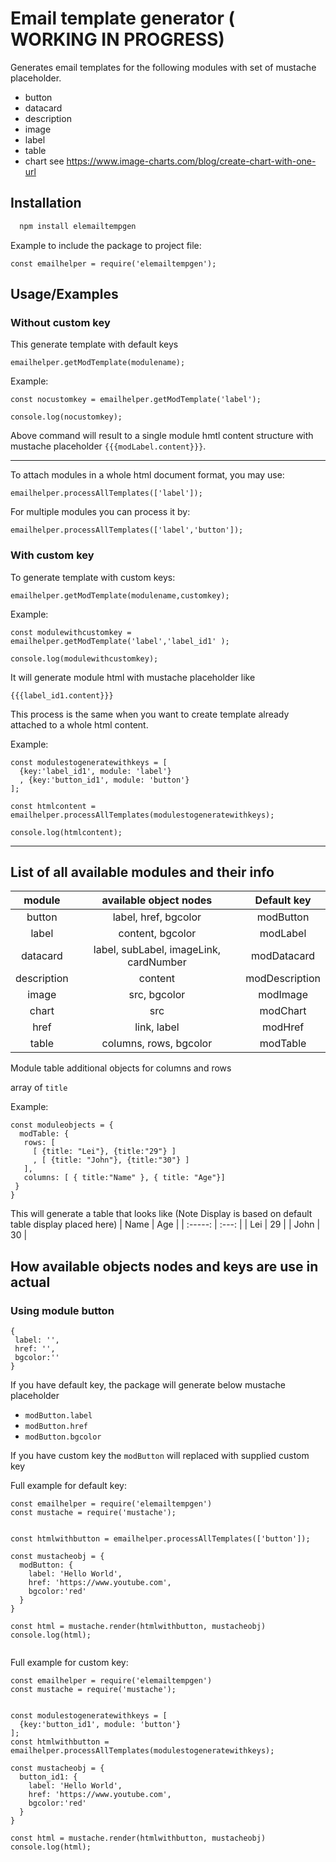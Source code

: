
# Email template generator ( WORKING IN PROGRESS)

Generates email templates for the following modules with set of mustache placeholder.

- button
- datacard
- description
- image
- label
- table
- chart see https://www.image-charts.com/blog/create-chart-with-one-url

## Installation
```bash
  npm install elemailtempgen
```

Example to include the package to project file:
```
const emailhelper = require('elemailtempgen');

```
## Usage/Examples

### Without custom key
This generate template with default keys
```
emailhelper.getModTemplate(modulename);
```
Example:
```
const nocustomkey = emailhelper.getModTemplate('label');

console.log(nocustomkey);
```

Above command will result to a single module hmtl content structure with mustache placeholder `{{{modLabel.content}}}`.

---


To attach modules in a whole html document format, you may use:

```
emailhelper.processAllTemplates(['label']);
```

For multiple modules you can process it by:

```
emailhelper.processAllTemplates(['label','button']);
```

### With custom key
To generate template with custom keys:

```
emailhelper.getModTemplate(modulename,customkey);
```
Example: 
```
const modulewithcustomkey = emailhelper.getModTemplate('label','label_id1' );

console.log(modulewithcustomkey);
```

It will generate module html with mustache placeholder like

`{{{label_id1.content}}}`

This process is the same when you want to create template already attached to a whole html content.

Example:
```
const modulestogeneratewithkeys = [
  {key:'label_id1', module: 'label'}
  , {key:'button_id1', module: 'button'}
];

const htmlcontent = emailhelper.processAllTemplates(modulestogeneratewithkeys);

console.log(htmlcontent);
```

---


## List of all available modules and their info
| module | available object nodes   | Default key  |
| :-----: | :---: | :---: |
| button | label, href, bgcolor   | modButton   |
| label | content, bgcolor   | modLabel   |
| datacard | label, subLabel,  imageLink, cardNumber   | modDatacard   |
| description | content | modDescription   |
| image | src, bgcolor | modImage   |
| chart | src | modChart   |
| href | link, label | modHref   |
| table | columns, rows, bgcolor | modTable   |

Module table additional objects for columns and rows

array of `title`

Example:
 ```
 const moduleobjects = {
   modTable: {
    rows: [
      [ {title: "Lei"}, {title:"29"} ]
      , [ {title: "John"}, {title:"30"} ]
    ],
    columns: [ { title:"Name" }, { title: "Age"}]
  }
 }
 ```


This will generate a table that looks like (Note Display is based on default table display placed here)
| Name |  Age |
| :-----: | :---: |
| Lei | 29 |
| John | 30 |


## How available objects nodes and keys are use in actual

### Using module button

```
{
 label: '',
 href: '',
 bgcolor:''
}
```
If you have default key, the package will generate below mustache placeholder

- `modButton.label`
- `modButton.href`
- `modButton.bgcolor`

If you have custom key the `modButton` will replaced with supplied custom key

Full example for default key:
```
const emailhelper = require('elemailtempgen')
const mustache = require('mustache');


const htmlwithbutton = emailhelper.processAllTemplates(['button']);

const mustacheobj = {
  modButton: {
    label: 'Hello World',
    href: 'https://www.youtube.com',
    bgcolor:'red'
  }
}

const html = mustache.render(htmlwithbutton, mustacheobj)
console.log(html);


```

Full example for custom key:
```
const emailhelper = require('elemailtempgen')
const mustache = require('mustache');


const modulestogeneratewithkeys = [
  {key:'button_id1', module: 'button'}
];
const htmlwithbutton = emailhelper.processAllTemplates(modulestogeneratewithkeys);

const mustacheobj = {
  button_id1: {
    label: 'Hello World',
    href: 'https://www.youtube.com',
    bgcolor:'red'
  }
}

const html = mustache.render(htmlwithbutton, mustacheobj)
console.log(html);


```

